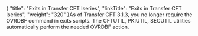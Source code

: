 {
    "title": "Exits in Transfer CFT Iseries",
    "linkTitle": "Exits in Transfer CFT Iseries",
    "weight": "320"
}As of Transfer CFT 3.1.3, you no longer require the OVRDBF command in exits scripts. The CFTUTIL, PKIUTIL, SECUTIL utilities automatically perform the needed OVRDBF action.
